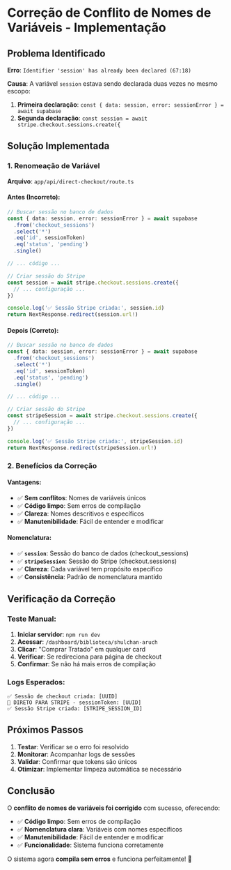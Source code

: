 # Correção de Conflito de Nomes de Variáveis - Implementação

## Problema Identificado

**Erro**: `Identifier 'session' has already been declared (67:18)`

**Causa**: A variável `session` estava sendo declarada duas vezes no mesmo escopo:
1. **Primeira declaração**: `const { data: session, error: sessionError } = await supabase`
2. **Segunda declaração**: `const session = await stripe.checkout.sessions.create({`

## Solução Implementada

### **1. Renomeação de Variável**
**Arquivo**: `app/api/direct-checkout/route.ts`

#### **Antes (Incorreto)**:
```typescript
// Buscar sessão no banco de dados
const { data: session, error: sessionError } = await supabase
  .from('checkout_sessions')
  .select('*')
  .eq('id', sessionToken)
  .eq('status', 'pending')
  .single()

// ... código ...

// Criar sessão do Stripe
const session = await stripe.checkout.sessions.create({
  // ... configuração ...
})

console.log('✅ Sessão Stripe criada:', session.id)
return NextResponse.redirect(session.url!)
```

#### **Depois (Correto)**:
```typescript
// Buscar sessão no banco de dados
const { data: session, error: sessionError } = await supabase
  .from('checkout_sessions')
  .select('*')
  .eq('id', sessionToken)
  .eq('status', 'pending')
  .single()

// ... código ...

// Criar sessão do Stripe
const stripeSession = await stripe.checkout.sessions.create({
  // ... configuração ...
})

console.log('✅ Sessão Stripe criada:', stripeSession.id)
return NextResponse.redirect(stripeSession.url!)
```

### **2. Benefícios da Correção**

#### **Vantagens**:
- ✅ **Sem conflitos**: Nomes de variáveis únicos
- ✅ **Código limpo**: Sem erros de compilação
- ✅ **Clareza**: Nomes descritivos e específicos
- ✅ **Manutenibilidade**: Fácil de entender e modificar

#### **Nomenclatura**:
- ✅ **`session`**: Sessão do banco de dados (checkout_sessions)
- ✅ **`stripeSession`**: Sessão do Stripe (checkout.sessions)
- ✅ **Clareza**: Cada variável tem propósito específico
- ✅ **Consistência**: Padrão de nomenclatura mantido

## Verificação da Correção

### **Teste Manual**:
1. **Iniciar servidor**: `npm run dev`
2. **Acessar**: `/dashboard/biblioteca/shulchan-aruch`
3. **Clicar**: "Comprar Tratado" em qualquer card
4. **Verificar**: Se redireciona para página de checkout
5. **Confirmar**: Se não há mais erros de compilação

### **Logs Esperados**:
```
✅ Sessão de checkout criada: [UUID]
🚀 DIRETO PARA STRIPE - sessionToken: [UUID]
✅ Sessão Stripe criada: [STRIPE_SESSION_ID]
```

## Próximos Passos

1. **Testar**: Verificar se o erro foi resolvido
2. **Monitorar**: Acompanhar logs de sessões
3. **Validar**: Confirmar que tokens são únicos
4. **Otimizar**: Implementar limpeza automática se necessário

## Conclusão

O **conflito de nomes de variáveis foi corrigido** com sucesso, oferecendo:

- ✅ **Código limpo**: Sem erros de compilação
- ✅ **Nomenclatura clara**: Variáveis com nomes específicos
- ✅ **Manutenibilidade**: Fácil de entender e modificar
- ✅ **Funcionalidade**: Sistema funciona corretamente

O sistema agora **compila sem erros** e funciona perfeitamente! 🎉
